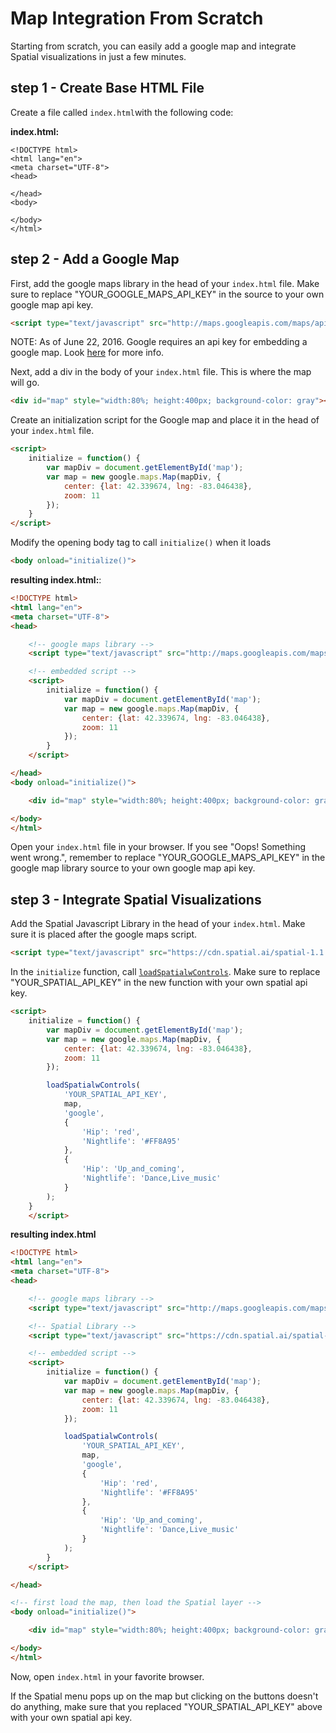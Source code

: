 # Map Integration From Scratch

Starting from scratch, you can easily add a google map and integrate Spatial visualizations in just a few minutes.

## step 1 - Create Base HTML File

Create a file called `index.html`with the following code:

**index.html:**
```
<!DOCTYPE html>
<html lang="en">
<meta charset="UTF-8">
<head>

</head>
<body>

</body>
</html>
```


## step 2 - Add a Google Map

First, add the google maps library in the head of your `index.html` file. Make sure to replace "YOUR_GOOGLE_MAPS_API_KEY" in the source to your own google map api key.

```html
<script type="text/javascript" src="http://maps.googleapis.com/maps/api/js?key=YOUR_GOOGLE_MAPS_API_KEY&v=3&libraries=visualization"></script>
```

<dl>
    <dt>NOTE: As of June 22, 2016. Google requires an api key for embedding a google map. Look <a href="https://developers.google.com/maps/pricing-and-plans/standard-plan-2016-update">here</a> for more info.</dt>
</dl>

Next, add a div in the body of your `index.html` file. This is where the map will go.

```html
<div id="map" style="width:80%; height:400px; background-color: gray"></div>
```

Create an initialization script for the Google map and place it in the head of your `index.html` file.

```html
<script>
    initialize = function() {
        var mapDiv = document.getElementById('map');
        var map = new google.maps.Map(mapDiv, {
            center: {lat: 42.339674, lng: -83.046438},
            zoom: 11
        });
    }
</script>
```

Modify the opening body tag to call `initialize()` when it loads

```html
<body onload="initialize()">
```

**resulting index.html:**:

```html
<!DOCTYPE html>
<html lang="en">
<meta charset="UTF-8">
<head>

    <!-- google maps library -->
    <script type="text/javascript" src="http://maps.googleapis.com/maps/api/js?key=YOUR_GOOGLE_MAPS_API_KEY&v=3&libraries=visualization"></script>

    <!-- embedded script -->
    <script>
        initialize = function() {
            var mapDiv = document.getElementById('map');
            var map = new google.maps.Map(mapDiv, {
                center: {lat: 42.339674, lng: -83.046438},
                zoom: 11
            });
        }
    </script>

</head>
<body onload="initialize()">

    <div id="map" style="width:80%; height:400px; background-color: gray"></div>

</body>
</html>
```

Open your `index.html` file in your browser. If you see "Oops! Something went wrong.", remember to replace "YOUR_GOOGLE_MAPS_API_KEY" in the google map library source to your own google map api key.

## step 3 - Integrate Spatial Visualizations

Add the Spatial Javascript Library in the head of your `index.html`. Make sure it is placed after the google maps script.

```html
<script type="text/javascript" src="https://cdn.spatial.ai/spatial-1.1.2.js" ></script>
```

In the `initialize` function, call [`loadSpatialwControls`](/references/javascript_library/). Make sure to replace "YOUR_SPATIAL_API_KEY" in the new function with your own spatial api key.

```html
<script>
    initialize = function() {
        var mapDiv = document.getElementById('map');
        var map = new google.maps.Map(mapDiv, {
            center: {lat: 42.339674, lng: -83.046438},
            zoom: 11
        });

        loadSpatialwControls(
            'YOUR_SPATIAL_API_KEY',
            map,
            'google',
            {
                'Hip': 'red',
                'Nightlife': '#FF8A95'
            },
            {
                'Hip': 'Up_and_coming',
                'Nightlife': 'Dance,Live_music'
            }
        );
    }
    </script>
```

**resulting index.html**
```html
<!DOCTYPE html>
<html lang="en">
<meta charset="UTF-8">
<head>

    <!-- google maps library -->
    <script type="text/javascript" src="http://maps.googleapis.com/maps/api/js?key=YOUR_GOOGLE_MAPS_API_KEY&v=3&libraries=visualization"></script>

    <!-- Spatial Library -->
    <script type="text/javascript" src="https://cdn.spatial.ai/spatial-1.1.2.js" ></script>

    <!-- embedded script -->
    <script>
        initialize = function() {
            var mapDiv = document.getElementById('map');
            var map = new google.maps.Map(mapDiv, {
                center: {lat: 42.339674, lng: -83.046438},
                zoom: 11
            });

            loadSpatialwControls(
                'YOUR_SPATIAL_API_KEY',
                map,
                'google',
                {
                    'Hip': 'red',
                    'Nightlife': '#FF8A95'
                },
                {
                    'Hip': 'Up_and_coming',
                    'Nightlife': 'Dance,Live_music'
                }
            );
        }
    </script>

</head>

<!-- first load the map, then load the Spatial layer -->
<body onload="initialize()">

    <div id="map" style="width:80%; height:400px; background-color: gray"></div>

</body>
</html>
```

Now, open `index.html` in your favorite browser.

If the Spatial menu pops up on the map but clicking on the buttons doesn't do anything, make sure that you replaced "YOUR_SPATIAL_API_KEY" above with your own spatial api key.
